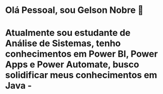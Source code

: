 # Olá Pessoal, sou Gelson Nobre 👋 
# Atualmente sou estudante de Análise de Sistemas, tenho conhecimentos em Power BI, Power Apps e Power Automate, busco solidificar meus conhecimentos em Java - 
<!--
**GelsonNobre/GelsonNobre** is a ✨ _special_ ✨ repository because its `README.md` (this file) appears on your GitHub profile.

Here are some ideas to get you started:

- 🔭 I’m currently working on ...
- 🌱 I’m currently learning ...
- 👯 I’m looking to collaborate on ...
- 🤔 I’m looking for help with ...
- 💬 Ask me about ...
- 📫 How to reach me: ...
- 😄 Pronouns: ...
- ⚡ Fun fact: ...
-->
